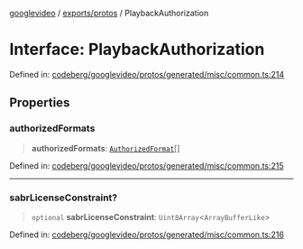 [googlevideo](../../../README.md) / [exports/protos](../README.md) / PlaybackAuthorization

# Interface: PlaybackAuthorization

Defined in: [codeberg/googlevideo/protos/generated/misc/common.ts:214](https://github.com/LuanRT/googlevideo/blob/19854137cadaf49fd755394883dfd7fe5fdaba20/protos/generated/misc/common.ts#L214)

## Properties

### authorizedFormats

> **authorizedFormats**: [`AuthorizedFormat`](AuthorizedFormat.md)[]

Defined in: [codeberg/googlevideo/protos/generated/misc/common.ts:215](https://github.com/LuanRT/googlevideo/blob/19854137cadaf49fd755394883dfd7fe5fdaba20/protos/generated/misc/common.ts#L215)

***

### sabrLicenseConstraint?

> `optional` **sabrLicenseConstraint**: `Uint8Array`\<`ArrayBufferLike`\>

Defined in: [codeberg/googlevideo/protos/generated/misc/common.ts:216](https://github.com/LuanRT/googlevideo/blob/19854137cadaf49fd755394883dfd7fe5fdaba20/protos/generated/misc/common.ts#L216)
